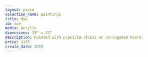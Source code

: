 ```yaml
---
layout: piece
colection_name: paintings
title: Mae
id: mae
media: Acrylic
dimensions: 19" x 24"
description: Painted with popsicle sticks on corrugated board.
price: $175
create_date: 2015
---
```

